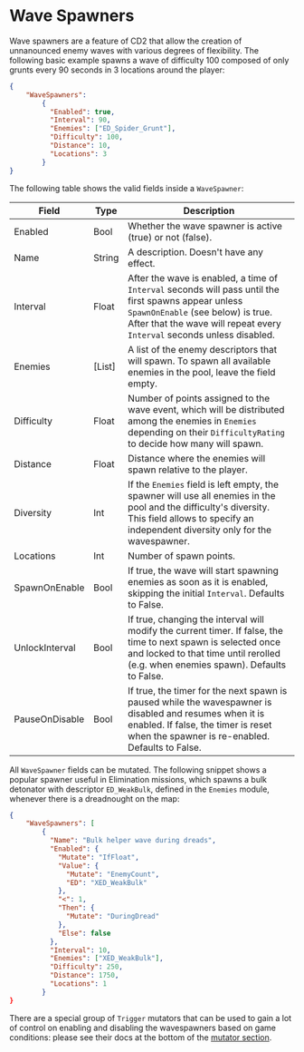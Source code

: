 # Wave Spawners

Wave spawners are a feature of CD2 that allow the creation of unnanounced enemy waves with various degrees of flexibility. The following basic example spawns a wave of difficulty 100 composed of only grunts every 90 seconds in 3 locations around the player:

```json
{
    "WaveSpawners": 
        {
          "Enabled": true,
          "Interval": 90,
          "Enemies": ["ED_Spider_Grunt"],
          "Difficulty": 100,
          "Distance": 10,
          "Locations": 3
        }
}
```

The following table shows the valid fields inside a `WaveSpawner`:

| Field | Type | Description |
| -- |-- |--|
| Enabled| Bool | Whether the wave spawner is active (true) or not (false). |
| Name | String | A description. Doesn't have any effect. |
| Interval | Float | After the wave is enabled, a time of `Interval` seconds will pass until the first spawns appear unless `SpawnOnEnable` (see below) is true. After that the wave will repeat every `Interval` seconds unless disabled. |
| Enemies | [List] | A list of the enemy descriptors that will spawn. To spawn all available enemies in the pool, leave the field empty. |
| Difficulty | Float | Number of points assigned to the wave event, which will be distributed among the enemies in `Enemies` depending on their `DifficultyRating` to decide how many will spawn. |
| Distance | Float | Distance where the enemies will spawn relative to the player. |
| Diversity | Int | If the `Enemies` field is left empty, the spawner will use all enemies in the pool and the difficulty's diversity. This field allows to specify an independent diversity only for the wavespawner. |
| Locations | Int | Number of spawn points. |
| SpawnOnEnable | Bool | If true, the wave will start spawning enemies as soon as it is enabled, skipping the initial `Interval`. Defaults to False.|
| UnlockInterval | Bool | If true, changing the interval will modify the current timer. If false, the time to next spawn is selected once and locked to that time until rerolled (e.g. when enemies spawn). Defaults to False. |
| PauseOnDisable | Bool | If true, the timer for the next spawn is paused while the wavespawner is disabled and resumes when it is enabled. If false, the timer is reset when the spawner is re-enabled. Defaults to False. |

All `WaveSpawner` fields can be mutated. The following snippet shows a popular spawner useful in Elimination missions, which spawns a bulk detonator with descriptor `ED_WeakBulk`, defined in the `Enemies` module, whenever there is a dreadnought on the map:

```json
{
    "WaveSpawners": [
        {
          "Name": "Bulk helper wave during dreads",
          "Enabled": {
            "Mutate": "IfFloat",
            "Value": {
              "Mutate": "EnemyCount",
              "ED": "XED_WeakBulk"
            },
            "<": 1,
            "Then": {
              "Mutate": "DuringDread"
            },
            "Else": false
          },
          "Interval": 10,
          "Enemies": ["XED_WeakBulk"],
          "Difficulty": 250,
          "Distance": 1750,
          "Locations": 1
        }
}
```

There are a special group of `Trigger` mutators that can be used to gain a lot of control on enabling and disabling the wavespawners based on game conditions: please see their docs at the bottom of the [mutator section](mutators.md/#trigger-mutators).

